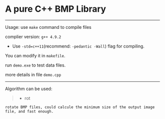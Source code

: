 # A pure C++ BMP Library

---

Usage: use `make` command to compile files

complier version: `g++ 4.9.2`
- Use `-std=c++11`(recommend: `-pedantic -Wall`) flag for compiling.

You can modify it in `makefile`.

run `demo.exe` to test data files.

more details in file `demo.cpp`

---

Algorithm can be used:

> + rot

    rotate BMP files, could calcule the minimum size of the output image file, and fast enough.
